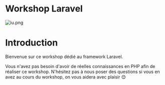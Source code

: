 # Workshop Laravel

![iu.png](content/iu.png)

# Introduction

Bienvenue sur ce workshop dédié au framework Laravel.

Vous n'avez pas besoin d'avoir de réelles connaissances en PHP afin de réaliser ce workshop.
N'hésitez pas à nous poser des questions si vous en avez au cours du workshop, on vous aidera avec plaisir 😊